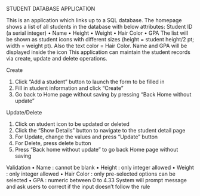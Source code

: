 STUDENT DATABASE APPLICATION

This is an application which links up to a SQL database. The homepage shows a list of all students in the database with below attributes:
Student ID (a serial integer)
•	Name
•	Height
•	Weight 
•	Hair Color 
•	GPA
The list will be shown as student icons with different sizes (height = student height/2 pt; width = weight pt). Also the text color = Hair Color. Name and GPA will be displayed inside the icon
This application can maintain the student records via create, update and delete operations.

Create
1.	Click “Add a student” button to launch the form to be filled in
2.	Fill in student information and click “Create” 
3.	Go back to Home page without saving by pressing “Back Home without update”

Update/Delete
1.	Click on student icon to be updated or deleted
2.	Click the “Show Details” button to navigate to the student detail page
3.	For Update, change the values and press “Update” button
4.	For Delete, press delete button
5.	Press “Back home without update” to go back Home page without saving

Validation
•	Name : cannot be blank
•	Height : only integer allowed
•	Weight : only integer allowed
•	Hair Color : only pre-selected options can be selected
•	GPA : numeric between 0 to 4.33
System will prompt message and ask users to correct if the input doesn’t follow the rule
